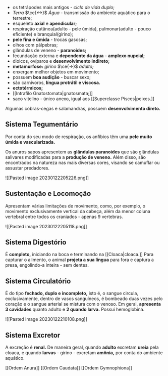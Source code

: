 * os tetrápodes mais antigos - *ciclo de vida duplo;*
* *Terra* $\ce{<->}$ *Água* - transmissão do ambiente aquático para o terrestre; 
* esqueleto **axial** e **apendicular;**
* respiração cutânea(adulto - pele úmida), pulmonar(adulto - pouco eficiente) e branquial(girino);
* **pele fina e úmida** - trocas gasosas;
* olhos com pálpebras;
* glândulas de veneno - **paranoides;**
* fecundação externa e **dependente da água** - **amplexo nupcial;**
* dioicos, ovíparos e **desenvolvimento indireto;**
* **metamorfose:** *girino* $\ce{->}$ *adulto;*
* enxergam melhor objetos em movimento;
* possuem **boa audição** - buscar sexo;
* são carnívoros, **língua protrátil e viscosa.**
* **ectotérmicos;**
* [[Intrafilo Gnatostomata|gnatosmata;]] 
* saco vitelino - único anexo, igual aos [[Superclasse Pisces|peixes.]]

Algumas cobras-cegas e salamandras, possuem **desenvolvimento direto.**

## Sistema Tegumentário
Por conta do seu modo de respiração, os anfíbios têm uma **pele muito úmida e vascularizada.**

Os anuros sapos apresentem as **glândulas paranoides** que são glândulas salivares modificadas para a **produção de veneno.** Além disso, são encontrados na natureza nas mais diversas cores, visando se camuflar ou assustar predadores.

![[Pasted image 20230122205226.png]]

## Sustentação e Locomoção
Apresentam várias limitações de movimento, como, por exemplo, o movimento exclusivamente vertical da cabeça, além da menor coluna vertebral entre todos os craniados - apenas 9 vertebras.

![[Pasted image 20230122205118.png]]

## Sistema Digestório
É **completo,** iniciando na boca e terminando na [[Cloaca|cloaca.]] Para capturar o alimento, o animal **projeta a sua língua** para fora e captura a presa, engolindo-a inteira - sem dentes.

## Sistema Circulatório
É do tipo **fechado, duplo e incompleto,** isto é, o sangue circula, exclusivamente, dentro de vasos sanguíneos, é bombeado duas vezes pelo coração e o sangue arterial se mistura com o venoso. Em geral, **apresenta 3 cavidades** quanto adulto e **2 quando larva.** Possui hemoglobina.

![[Pasted image 20230122210108.png]]

## Sistema Excretor
A excreção é **renal.** De maneira geral, quando **adulto** excretam **ureia** pela cloaca, e quando **larvas** - girino - excretam **amônia,** por conta do ambiente aquático. 

[[Ordem Anura]]
[[Ordem Caudata]]
[[Ordem Gymnophiona]]














